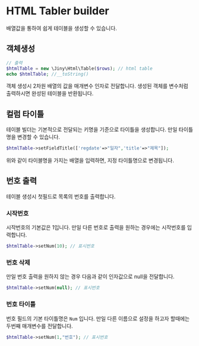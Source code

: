 # HTML Tabler builder
배열값을 통하여 쉽게 테이블을 생성할 수 있습니다.

## 객체생성

```php
// 출력
$htmlTable = new \Jiny\Html\Table($rows); // html table
echo $htmlTable; //__toString()
```

객체 생성시 2차원 배열의 값을 매개변수 인자로 전달합니다. 생성된 객체를 변수처럼 출력하시면 완성된 테이블을 반환됩니다.

## 컬럼 타이틀
테이블 빌더는 기본적으로 전달되는 키명을 기준으로 타이틀을 생성합니다. 만일 타이틀명을 변경할 수 있습니다.

```php
$htmlTable->setFieldTitle(['regdate'=>"일자",'title'=>"제목"]);
```
위와 같이 타이블명을 가지는 배열을 입력하면, 지정 타이틀명으로 변경됩니다.

## 번호 출력
테이블 생성시 첫필드로 목록의 번호를 출력합니다.


### 시작번호
시작번호의 기본값은 1입니다. 만일 다른 번호로 출력을 원하는 경우에는 시작번호를 입력합니다.
```php
$htmlTable->setNum(10); // 표시번호
```

### 번호 삭제
만일 번호 출력을 원하지 않는 경우 다음과 같이 인자값으로 null을 전달합니다.
```php
$htmlTable->setNum(null); // 표시번호
```

### 번호 타이틀
번호 필드의 기본 타이틀명은 `Num` 입니다. 만일 다른 이름으로 설정을 하고자 할때에는
두번째 매개변수를 전달합니다.

```php
$htmlTable->setNum(1,"번호"); // 표시번호
```
